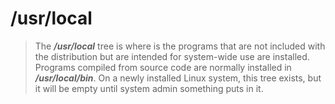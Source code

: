 # /usr/local

> The ***/usr/local*** tree is where is the programs that are not included with the distribution but are intended for system-wide use are installed.  Programs compiled from source code are normally installed in ***/usr/local/bin***. On a newly installed Linux system, this tree exists, but it will be empty until system admin something puts in it.
